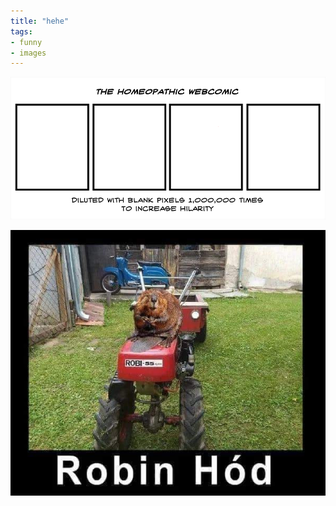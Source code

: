 ```yaml
---
title: "hehe"
tags:
- funny
- images
---
```


![](/notes/images/homeopatikuscomic.png)

![](/notes/images/robinhod.jpg)
